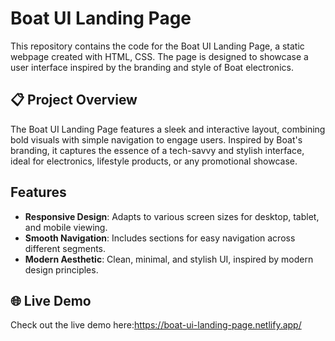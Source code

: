 # Boat UI Landing Page

This repository contains the code for the Boat UI Landing Page, a static webpage created with HTML, CSS. The page is designed to showcase a user interface inspired by the branding and style of Boat electronics.

## 📋 Project Overview

The Boat UI Landing Page features a sleek and interactive layout, combining bold visuals with simple navigation to engage users. Inspired by Boat's branding, it captures the essence of a tech-savvy and stylish interface, ideal for electronics, lifestyle products, or any promotional showcase.

## Features

- **Responsive Design**: Adapts to various screen sizes for desktop, tablet, and mobile viewing.
- **Smooth Navigation**: Includes sections for easy navigation across different segments.
- **Modern Aesthetic**: Clean, minimal, and stylish UI, inspired by modern design principles.

## 🌐 Live Demo

Check out the live demo here:https://boat-ui-landing-page.netlify.app/
